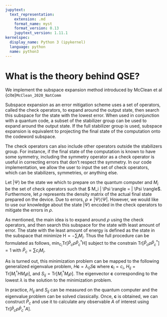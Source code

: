 ```yaml
---
jupytext:
  text_representation:
    extension: .md
    format_name: myst
    format_version: 0.13
    jupytext_version: 1.11.1
kernelspec:
  display_name: Python 3 (ipykernel)
  language: python
  name: python3
---
```


# What is the theory behind QSE?

We implement the subspace expansion method introduced by McClean et al {cite}`McClean_2020_NatComm`

Subspace expansion as an error mitigation scheme uses a set of operators, called the check operators, to expand around the output state, then search this subspace for the state with the lowest error. When used in conjunction with a quantum code, a subset of the stabilizer group can be used to expand around the output state. If the full stabilizer group is used, subspace expansion is equivalent to projecting the final state of the computation onto the codeword subspace. 

The check operators can also include other operators outside the stabilizers group. For instance, if the final state of the computation is known to have some symmetry, including the symmetry operator as a check operator is useful in correcting errors that don’t respect the symmetry. In our code implementation, we allow the user to input the set of check operators, which can be stabilizers, symmetries, or anything else. 

Let $| \Psi \rangle$ be the state we which to prepare on the quantum computer and $M_i$ be the set of check operators such that  $ M_i | \Psi \rangle = | \Psi \rangle$. Furthermore, let $\rho$ represents the density matrix of the actual final state prepared on the device. Due to errors, $\rho \neq | \Psi \rangle \langle \Psi |$. However, we would like to use our knowledge about the state $| \Psi \rangle$ encoded in the check operators to mitigate the errors in $\rho$. 

As mentioned, the main idea is to expand around $\rho$ using the check operators, and then search this subspace for the state with least amount of error. The state with the least amount of energy is defined as the state in the subspace that minimize $\mathrm H = - \sum_i M_i$. Thus the full procedure can be formulated as follows, 
$\min_{{c_i}} \text{Tr}[\bar P_c \rho \bar P_c^\dagger \mathrm H ]$ subject to the constrain  $\text{Tr}[\bar P_c \rho \bar P_c^\dagger] = 1$ with $\bar P_c = \sum c_i M_i$.

As is turned out, this minimization problem can be mapped to the following generalized eigenvalue problem, 
$H \boldsymbol c  = \lambda_0 S \boldsymbol c$ where $\boldsymbol c_i = c_i$, $H_{ij} = \text{Tr}[M_i^\dagger H M_i \rho]$, and $S_{ij} = \text{Tr}[M_i^\dagger M_i \rho]$. The eigenvector $\boldsymbol c$ corresponding to the lowest $\lambda$ is the solution to the minimization problem. 

In practice, $H_{ij}$ and $S_{ij}$ can be measured on the quantum computer and the eigenvalue problem can be solved classically. Once, $\boldsymbol c$ is obtained, we can construct $\bar P_c$ and use it to calculate any observable $A$ of interest using $\text{Tr}[ \bar P_c \rho \bar P_c^\dagger A ]$.
